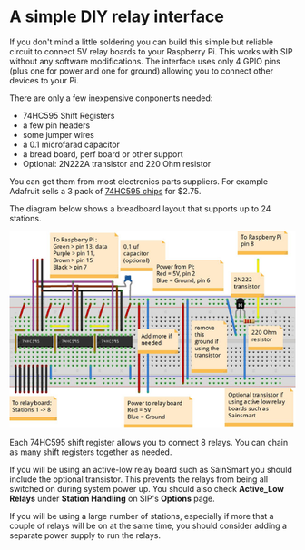 # A simple DIY relay interface

If you don't mind a little soldering you can build this simple but reliable circuit to connect 5V relay boards to your Raspberry Pi. This works with SIP without any software modifications. The interface uses only 4 GPIO pins (plus one for power and one for ground) allowing you to connect other devices to your Pi.

There are only a few inexpensive conponents needed:
- 74HC595 Shift Registers
- a few pin headers
- some jumper wires
- a 0.1 microfarad capacitor
- a bread board, perf board or other support
- Optional: 2N222A transistor and 220 Ohm resistor

You can get them from most electronics parts suppliers. For example Adafruit sells a 3 pack of [74HC595 chips](https://www.adafruit.com/products/450) for $2.75.

The diagram below shows a breadboard layout that supports up to 24 stations.

![shift register layout](images/SIP_shift_register_layout.jpg)

Each 74HC595 shift register allows you to connect 8 relays. You can chain as many shift registers together as needed.

If you will be using an active-low relay board such as SainSmart you should include the optional transistor. This prevents the relays from being all switched on during system power up. You should also check **Active_Low Relays** under **Station Handling** on SIP's **Options** page.

If you will be using a large number of stations, especially if more that a couple of relays will be on at the same time, you should consider adding a separate power supply to run the relays.

